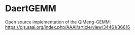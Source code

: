 # DaertGEMM
Open source implementation of the QiMeng-GEMM: https://ojs.aaai.org/index.php/AAAI/article/view/34461/36616
